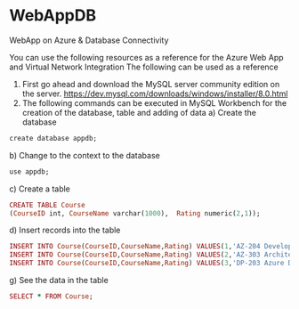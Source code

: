 # WebAppDB
WebApp on Azure &amp; Database Connectivity

You can use the following resources as a reference for the Azure Web App and Virtual Network Integration
The following can be used as a reference
1) First go ahead and download the MySQL server community edition on the server.
https://dev.mysql.com/downloads/windows/installer/8.0.html
2) The following commands can be executed in MySQL Workbench for the creation of the database, table and adding of data
a) Create the database
```ruby
create database appdb;
```
b) Change to the context to the database
```ruby
use appdb;
```
c) Create a table
```ruby
CREATE TABLE Course
(CourseID int, CourseName varchar(1000),  Rating numeric(2,1));
```
d) Insert records into the table
```ruby
INSERT INTO Course(CourseID,CourseName,Rating) VALUES(1,'AZ-204 Developing Azure solutions',4.5);
INSERT INTO Course(CourseID,CourseName,Rating) VALUES(2,'AZ-303 Architecting Azure solutions',4.6); 
INSERT INTO Course(CourseID,CourseName,Rating) VALUES(3,'DP-203 Azure Data Engineer',4.7);
```
g) See the data in the table
```ruby
SELECT * FROM Course;
```
